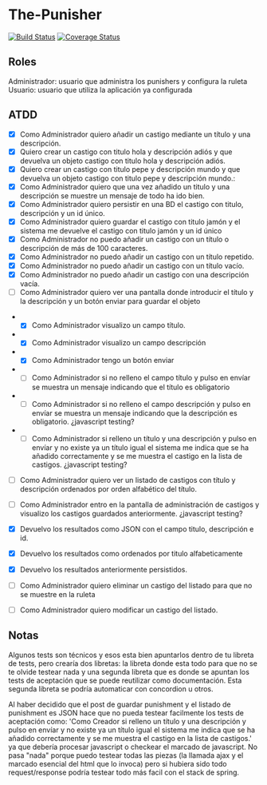 The-Punisher
============
[![Build Status](https://travis-ci.org/Upplication/The-Punisher.svg?branch=jarnaiz)](https://travis-ci.org/Upplication/The-Punisher) [![Coverage Status](https://coveralls.io/repos/Upplication/The-Punisher/badge.png?branch=jarnaiz)](https://coveralls.io/r/Upplication/The-Punisher?branch=jarnaiz)

## Roles

Administrador: usuario que administra los punishers y configura la ruleta
Usuario: usuario que utiliza la aplicación ya configurada 

## ATDD

- [x] Como Administrador quiero añadir un castigo mediante un título y una descripción.
 - [x] Quiero crear un castigo con titulo hola y descripción adiós y que devuelva un objeto castigo con titulo hola y descripción adiós.
 - [x] Quiero crear un castigo con titulo pepe y descripción mundo y que devuelva un objeto castigo con titulo pepe y descripción mundo.:
 - [x] Como Administrador quiero que una vez añadido un titulo y una descripción se muestre un mensaje de todo ha ido bien.
 - [x] Como Administrador quiero persistir en una BD el castigo con titulo, descripción y un id único.
 - [x] Como Administrador quiero guardar el castigo con titulo jamón y el sistema me devuelve el castigo con titulo jamón y un id único
 - [x] Como Administrador no puedo añadir un castigo con un título o descripción de más de 100 caracteres.
 - [x] Como Administrador no puedo añadir un castigo con un título repetido.
 - [x] Como Administrador no puedo añadir un castigo con un título vacío.
 - [x] Como Administrador no puedo añadir un castigo con una descripción vacía.
 - [ ] Como Administrador quiero ver una pantalla donde introducir el título y la descripción y un botón enviar para guardar el objeto
 -  - [x] Como Administrador visualizo un campo título.
 -  - [x] Como Administrador visualizo un campo descripción
 -  - [x] Como Administrador tengo un botón enviar
 -  - [ ] Como Administrador si no relleno el campo título y pulso en envíar se muestra un mensaje indicando que el título es obligatorio
 -  - [ ] Como Administrador si no relleno el campo descripción y pulso en envíar se muestra un mensaje indicando que la descripción es obligatorio. ¿javascript testing?
 -  - [ ] Como Administrador si relleno un título y una descripción y pulso en envíar y no existe ya un título igual el sistema me indica que se ha añadido correctamente y se me muestra el castigo en la lista de castigos. ¿javascript testing?
- [ ] Como Administrador quiero ver un listado de castigos con título y descripción ordenados por orden alfabético del título.
 - [ ] Como Administrador entro en la pantalla de administración de castigos y visualizo los castigos guardados anteriormente. ¿javascript testing?
 - [x] Devuelvo los resultados como JSON con el campo titulo, descripción e id.
 - [x] Devuelvo los resultados como ordenados por titulo alfabeticamente
 - [x] Devuelvo los resultados anteriormente persistidos.
- [ ] Como Administrador quiero eliminar un castigo del listado para que no se muestre en la ruleta
- [ ] Como Administrador quiero modificar un castigo del listado.



## Notas

Algunos tests son técnicos y esos esta bien apuntarlos dentro de tu libreta de tests, pero crearía dos libretas: la libreta donde esta todo para que no se te olvide testear nada y una segunda libreta que es donde se apuntan los tests de aceptación que se puede reutilizar como documentación. Esta segunda libreta se podría automaticar con concordion u otros.

Al haber decidido que el post de guardar punishment y el listado de punishment es JSON hace que no pueda testear facilmente los tests de aceptación como: 'Como Creador si relleno un título y una descripción y pulso en envíar y no existe ya un título igual el sistema me indica que se ha añadido correctamente y se me muestra el castigo en la lista de castigos.' ya que debería procesar javascript o checkear el marcado de javascript. No pasa "nada" porque puedo testear todas las piezas (la llamada ajax y el marcado esencial del html que lo invoca) pero si hubiera sido todo request/response podría testear todo más facil con el stack de spring.
